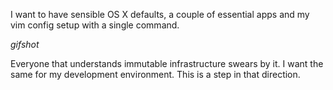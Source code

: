 I want to have sensible OS X defaults, a couple of essential apps and my vim config setup with a single command.

_gifshot_

Everyone that understands immutable infrastructure swears by it. I want the same for my development environment. This is a step in that direction.
